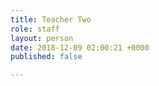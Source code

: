 ```yaml
---
title: Teacher Two
role: staff
layout: person
date: 2018-12-09 02:00:21 +0000
published: false

---
```

